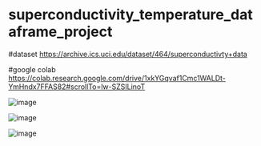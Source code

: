 # superconductivity_temperature_dataframe_project
#dataset
https://archive.ics.uci.edu/dataset/464/superconductivty+data

#google colab
https://colab.research.google.com/drive/1xkYGqvaf1Cmc1WALDt-YmHndx7FFAS82#scrollTo=lw-SZSILinoT

![image](https://github.com/akhilesh-kanmanthreddy/Superconductivity_Temperature_Dataframe_Project/assets/116981380/c2829d7e-c90e-4ebd-9d8b-1d958a263ae6)

![image](https://github.com/akhilesh-kanmanthreddy/Superconductivity_Temperature_Dataframe_Project/assets/116981380/45881b2f-07f2-4d83-b6c4-02b033d6fbc1)

![image](https://github.com/akhilesh-kanmanthreddy/Superconductivity_Temperature_Dataframe_Project/assets/116981380/a151ffdd-7001-4776-ab99-e2b040b584d9)
